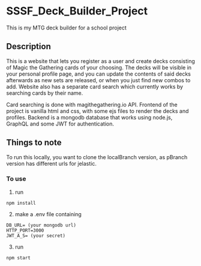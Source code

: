 # SSSF_Deck_Builder_Project

This is my MTG deck builder for a school project

## Description

This is a website that lets you register as a user and create decks consisting of Magic the Gathering cards of your choosing. The decks will be visible in your personal profile page, and you can update the contents of said decks afterwards as new sets are released, or when you just find new combos to add. Website also has a separate card search which currently works by searching cards by their name.

Card searching is done with magithegathering.io API. Frontend of the project is vanilla html and css, with some ejs files to render the decks and profiles. Backend is a mongodb database that works using node.js, GraphQL and some JWT for authentication.

## Things to note

To run this locally, you want to clone the localBranch version, as pBranch version has different urls for jelastic.


### To use

1. run
```
npm install
```
2. make a .env file containing
```
DB_URL= (your mongodb url)
HTTP_PORT=3000
JWT_A_S= (your secret)
```
3. run 
```
npm start
```
